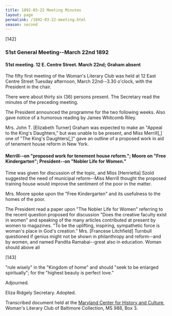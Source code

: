 ```yaml
---
title: 1892-03-22 Meeting Minutes
layout: page
permalink: /1892-03-22-meeting.html
season: second
---
```


<style>
    #maincontent{
        font-size:1.4em;
    }
</style>
[142]

### 51st General Meeting--March 22nd 1892

#### 51st meeting. 12 E. Centre Street. March 22nd; Graham absent

The fifty first meeting of the Woman's Literary Club was held at 12 East Centre Street Tuesday afternoon, March 22nd--3.30 o'clock, with the President in the chair.

There were about thirty six (36) persons present. The Secretary read the minutes of the preceding meeting.

The President announced the programme for the two following weeks. Also gave notice of a humorous reading by James Whitcomb Riley.

Mrs. John T. [Elizabeth Turner] Graham was expected to make an "Appeal to the King's Daughters,” but was unable to be present, and Miss Merrill[,] one of "The King's Daughters[,]" gave an outline of a proposed work in aid of tenement house reform in New York.

#### Merrill--on "proposed work for tenement house reform."; Moore on "Free Kindergarten"; President--on "Nobler Life for Women.”

Time was given for discussion of the topic, and Miss [Henrietta] Szold suggested the need of municipal reform--Miss Merrill thought the proposed training house would improve the sentiment of the poor in the matter.

Mrs. Moore spoke upon the "Free Kindergarten" and its usefulness to the homes of the poor.

The President read a paper upon "The Nobler Life for Women" referring to the recent question proposed for discussion "Does the creative faculty exist in women" and speaking of the many articles contributed at present by women to magazines. "To be the uplifting, inspiring, sympathetic force is woman's place in God's creation.” Mrs. [Francese Litchfield] Turnbull questioned if genius might not be shown in philanthropy and reform--and by women, and named Pandita Ramabai--great also in education. Woman should above all

[143]

"rule wisely" in the "Kingdom of home" and should "seek to be enlarged spiritually"; for the "highest beauty is perfect love.”

Adjourned.

Eliza Ridgely
Secretary.
Adopted.

Transcribed document held at the [Maryland Center for History and Culture](http://mdhs.org/), Woman's Literary Club of Baltimore Collection, MS 988, Box 3. 